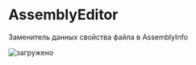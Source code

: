 # AssemblyEditor
Заменитель данных свойства файла в AssemblyInfo

![загружено](https://user-images.githubusercontent.com/79271705/124239602-8dd74b00-db22-11eb-841e-6ce2eb0c5bc6.png)

